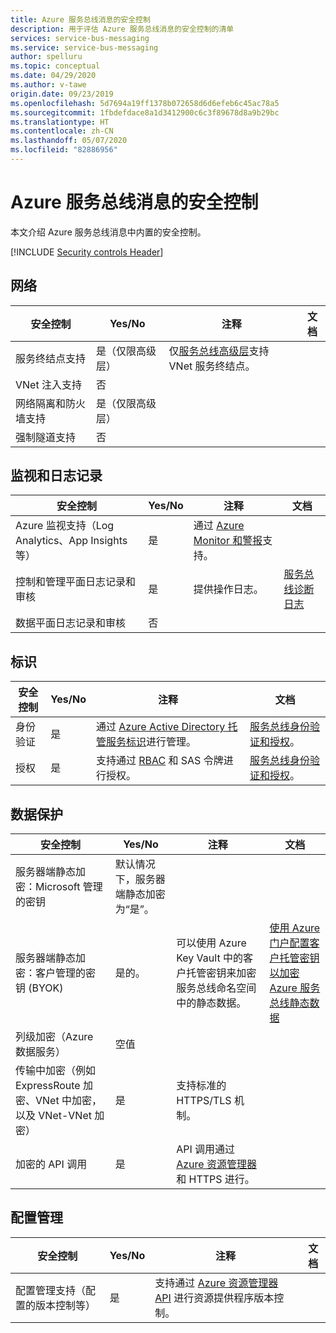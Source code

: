 ```yaml
---
title: Azure 服务总线消息的安全控制
description: 用于评估 Azure 服务总线消息的安全控制的清单
services: service-bus-messaging
ms.service: service-bus-messaging
author: spelluru
ms.topic: conceptual
ms.date: 04/29/2020
ms.author: v-tawe
origin.date: 09/23/2019
ms.openlocfilehash: 5d7694a19ff1378b072658d6d6efeb6c45ac78a5
ms.sourcegitcommit: 1fbdefdace8a1d3412900c6c3f89678d8a9b29bc
ms.translationtype: HT
ms.contentlocale: zh-CN
ms.lasthandoff: 05/07/2020
ms.locfileid: "82886956"
---
```

# <a name="security-controls-for-azure-service-bus-messaging"></a>Azure 服务总线消息的安全控制

本文介绍 Azure 服务总线消息中内置的安全控制。

[!INCLUDE [Security controls Header](../../includes/security-controls-header.md)]

## <a name="network"></a>网络

| 安全控制 | Yes/No | 注释 | 文档 |
|---|---|--|--|
| 服务终结点支持| 是（仅限高级层） | 仅[服务总线高级层](service-bus-premium-messaging.md)支持 VNet 服务终结点。 |  |
| VNet 注入支持| 否 | |  |
| 网络隔离和防火墙支持| 是（仅限高级层） |  |  |
| 强制隧道支持| 否 |  |  |

## <a name="monitoring--logging"></a>监视和日志记录

| 安全控制 | Yes/No | 注释| 文档 |
|---|---|--|--|
| Azure 监视支持（Log Analytics、App Insights 等）| 是 | 通过 [Azure Monitor 和警报](service-bus-metrics-azure-monitor.md)支持。 |  |
| 控制和管理平面日志记录和审核| 是 | 提供操作日志。  | [服务总线诊断日志](service-bus-diagnostic-logs.md) |
| 数据平面日志记录和审核| 否 |  |

## <a name="identity"></a>标识

| 安全控制 | Yes/No | 注释| 文档 |
|---|---|--|--|
| 身份验证| 是 | 通过 [Azure Active Directory 托管服务标识](service-bus-managed-service-identity.md)进行管理。| [服务总线身份验证和授权](service-bus-authentication-and-authorization.md)。 |
| 授权| 是 | 支持通过 [RBAC](authenticate-application.md) 和 SAS 令牌进行授权。 | [服务总线身份验证和授权](service-bus-authentication-and-authorization.md)。 |

## <a name="data-protection"></a>数据保护

| 安全控制 | Yes/No | 注释 | 文档 |
|---|---|--|--|
| 服务器端静态加密：Microsoft 管理的密钥 |  默认情况下，服务器端静态加密为“是”。 |  |  |
| 服务器端静态加密：客户管理的密钥 (BYOK) | 是的。 | 可以使用 Azure Key Vault 中的客户托管密钥来加密服务总线命名空间中的静态数据。 | [使用 Azure 门户配置客户托管密钥以加密 Azure 服务总线静态数据](configure-customer-managed-key.md)  |
| 列级加密（Azure 数据服务）| 空值 | |   |
| 传输中加密（例如 ExpressRoute 加密、VNet 中加密，以及 VNet-VNet 加密）| 是 | 支持标准的 HTTPS/TLS 机制。 |   |
| 加密的 API 调用| 是 | API 调用通过 [Azure 资源管理器](../azure-resource-manager/index.yml)和 HTTPS 进行。 |   |

## <a name="configuration-management"></a>配置管理

| 安全控制 | Yes/No | 注释| 文档 |
|---|---|--|--|
| 配置管理支持（配置的版本控制等）| 是 | 支持通过 [Azure 资源管理器 API](https://docs.microsoft.com/rest/api/resources/) 进行资源提供程序版本控制。|   |